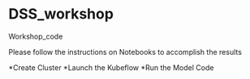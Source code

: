 # DSS_workshop
Workshop_code

Please follow the instructions on Notebooks to accomplish the results

*Create Cluster
*Launch the Kubeflow
*Run the Model Code
